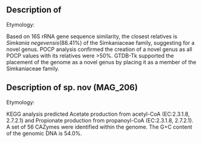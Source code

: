 ## Description of   

Etymology:

Based on 16S rRNA gene sequence similarity, the closest relatives is
*Simkania negevensis*(88.41%) of the Simkaniaceae family, suggesting for a novel genus. 
POCP analysis confirmed the creation of a novel genus as all POCP values with its relatives were >50%.
GTDB-Tk supported the placement of the genome as a novel genus by placing it 
as a member of the Simkaniaceae family. 

## Description of sp. nov (MAG_206)

Etymology:


KEGG analysis predicted 
Acetate production from acetyl-CoA (EC:2.3.1.8, 2.7.2.1) and 
Propionate production from propanoyl-CoA (EC:2.3.1.8, 2.7.2.1).
A set of 56 CAZymes were identified within the genome.
The G+C content of the genomic DNA is 54.0%.


